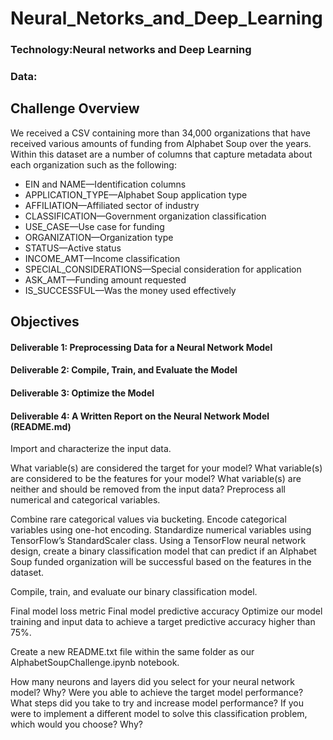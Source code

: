 # Neural_Netorks_and_Deep_Learning

### Technology:Neural networks and Deep Learning
### Data: 

## Challenge Overview
We received a CSV containing more than 34,000 organizations that have received various amounts of funding from Alphabet Soup over the years. Within this dataset are a number of columns that capture metadata about each organization such as the following:

- EIN and NAME—Identification columns
- APPLICATION_TYPE—Alphabet Soup application type
- AFFILIATION—Affiliated sector of industry
- CLASSIFICATION—Government organization classification
- USE_CASE—Use case for funding
- ORGANIZATION—Organization type
- STATUS—Active status
- INCOME_AMT—Income classification
- SPECIAL_CONSIDERATIONS—Special consideration for application
- ASK_AMT—Funding amount requested
- IS_SUCCESSFUL—Was the money used effectively

## Objectives
#### Deliverable 1: Preprocessing Data for a Neural Network Model
#### Deliverable 2: Compile, Train, and Evaluate the Model
#### Deliverable 3: Optimize the Model
#### Deliverable 4: A Written Report on the Neural Network Model (README.md)


Import and characterize the input data.

What variable(s) are considered the target for your model?
What variable(s) are considered to be the features for your model?
What variable(s) are neither and should be removed from the input data?
Preprocess all numerical and categorical variables.

Combine rare categorical values via bucketing.
Encode categorical variables using one-hot encoding.
Standardize numerical variables using TensorFlow’s StandardScaler class.
Using a TensorFlow neural network design, create a binary classification model that can predict if an Alphabet Soup funded organization will be successful based on the features in the dataset.

Compile, train, and evaluate our binary classification model.

Final model loss metric
Final model predictive accuracy
Optimize our model training and input data to achieve a target predictive accuracy higher than 75%.

Create a new README.txt file within the same folder as our AlphabetSoupChallenge.ipynb notebook.

How many neurons and layers did you select for your neural network model? Why?
Were you able to achieve the target model performance? What steps did you take to try and increase model performance?
If you were to implement a different model to solve this classification problem, which would you choose? Why?
